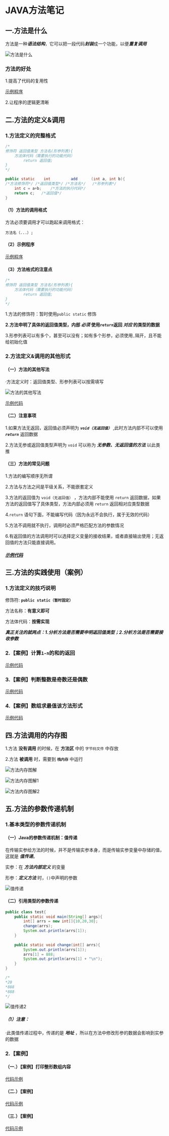 # JAVA方法笔记

## 一.方法是什么

方法是一种***语法结构***，它可以把一段代码***封装***成一个功能，以便***重复调用***

![方法是什么](lib\方法是什么.png)

### 方法的好处

1.提高了代码的复用性

[示例程序]()

2.让程序的逻辑更清晰

## 二.方法的定义&调用

### 1.方法定义的完整格式

```java
/*
修饰符 返回值类型 方法名(形参列表){
    方法体代码（需要执行的功能代码）
        return 返回值;
}
*/

public static    int         add      (int a, int b){
/*方法修饰符*/ /*返回值类型*/ /*方法名*/   /*形参列表*/
    int c = a+b;	/*方法的执行代码*/
    return c;	/*返回值*/
}
```

#### （1）方法的调用格式

方法必须要调用才可以跑起来调用格式：  

`方法名（...）;`

#### （2）示例程序
 [示例程序]()

#### （3）方法格式的注意点

```java
/*
修饰符 返回值类型 方法名(形参列表){
    方法体代码（需要执行的功能代码）
        return 返回值;
}
*/
```

1.方法的修饰符：暂时使用`public static` 修饰

**2.方法申明了具体的返回值类型，内部 *必须* 使用`return`返回 *对应* 的类型的数据**

3.形参列表可以有多个，甚至可以没有；如有多个形参，必须使用`,`隔开，且不能给初始化值

### 2.方法定义&调用的其他形式

#### （一）方法的其他写法

·方法定义时：返回值类型、形参列表可以按需填写

![方法的其他写法](lib\方法的其他写法.png)

[示例代码]()

#### （二）注意事项

1.如果方法无返回，返回值必须声明为 ***`void（无返回值）`*** ,此时方法内部不可以使用 ***`return`***  返回数据

2.方法无参或返回值类型声明为 `void` 可以称为 ***无参数、无返回值的方法*** 以此类推

#### （三）方法的常见问题

1.方法的编写顺序无所谓

2.方法与方法之间是平级关系，不能嵌套定义

3.方法的返回值为 `void（无返回值）` ，方法内部不能使用 `return` 返回数据，如果方法的返回值写了具体类型，方法内部必须用 `return` 返回相对应类型数据  

4.`return` 语句下面，不能编写代码（因为永远不会执行，属于无效的代码）

5.方法不调用就不执行，调用时必须严格匹配方法的参数情况

6.有返回值的方法调用时可以选择定义变量的接收结果，或者直接输出使用；无返回值的方法只能直接调用。

##### [示例代码]()

## 三.方法的实践使用（案例）

### 1.方法定义的技巧说明

修饰符: **`public static（暂时固定）`**

方法名称：**有意义即可**

方法体代码：**按需实现**

***真正关注的就两点：1.分析方法是否需要申明返回值类型；2.分析方法是否需要接收参数***

### 2.【案例】计算`1-n`的和的返回

[示例代码]()

### 3.【案例】判断整数是奇数还是偶数

[示例代码]()

### 4.【案例】数组求最值该方法形式

[示例代码]()

## 四.方法调用的内存图

1.方法 **没有调用** 的时候，在 **方法区** 中的 `字节码文件` 中存放

2.方法 **被调用** 时，需要到 **`栈内存`** 中运行 

![方法内存图解](lib\方法内存图解.png)

![方法内存图解1](lib\方法内存图解1.png)

![方法内存图解2](lib\方法内存图解2.png)

## 五.方法的参数传递机制

### 1.基本类型的参数传递机制

#### （一）Java的参数传递机制：值传递

在传输实参给方法的时候，并不是传输实参本身，而是传输实参变量中存储的值，这就是 ***值传递***。



实参：在 ***方法内部定义*** 的变量

形参：***定义方法*** 时，`()`中声明的参数



![值传递](lib\值传递.png)

#### （二）引用类型的参数传递

```java
public class test{
    public static void main(String[] args){
        int[] arrs = new int[]{10,20,30};
        change(arrs);
        System.out.println(arrs[1]);
    }
    
    public static void change(int[] arrs){
        System.out.println(arrs[1]);
        arrs[1] = 888;
        System.out.println(arrs[1] + "\n");
    }
}

/*
*20
*888
*888
*/
```

![值传递2](lib\值传递2.png)

##### （1）注意：

·此类值传递过程中，传递的是 ***地址*** ，所以在方法中修改形参的数据会影响到实参的数据

### 2.【案例】

#### （一.）【案例】打印整形数组内容

[代码示例]()

#### （二.）【案例】

[代码示例]()

#### （三.）【案例】

[代码示例]()

